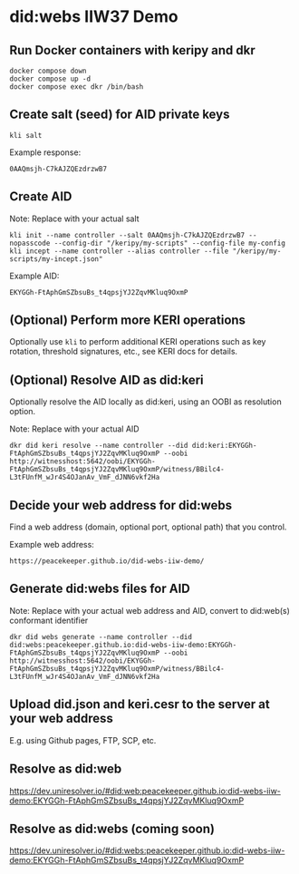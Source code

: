 # did:webs IIW37 Demo

## Run Docker containers with keripy and dkr

```
docker compose down
docker compose up -d
docker compose exec dkr /bin/bash
```

## Create salt (seed) for AID private keys

```
kli salt
```

Example response:

```
0AAQmsjh-C7kAJZQEzdrzwB7
```

## Create AID

Note: Replace with your actual salt

```
kli init --name controller --salt 0AAQmsjh-C7kAJZQEzdrzwB7 --nopasscode --config-dir "/keripy/my-scripts" --config-file my-config
kli incept --name controller --alias controller --file "/keripy/my-scripts/my-incept.json"
```

Example AID:

```
EKYGGh-FtAphGmSZbsuBs_t4qpsjYJ2ZqvMKluq9OxmP
```

## (Optional) Perform more KERI operations

Optionally use `kli` to perform additional KERI operations such as key rotation, threshold signatures, etc., see KERI docs for details.

## (Optional) Resolve AID as did:keri

Optionally resolve the AID locally as did:keri, using an OOBI as resolution option.

Note: Replace with your actual AID

```
dkr did keri resolve --name controller --did did:keri:EKYGGh-FtAphGmSZbsuBs_t4qpsjYJ2ZqvMKluq9OxmP --oobi http://witnesshost:5642/oobi/EKYGGh-FtAphGmSZbsuBs_t4qpsjYJ2ZqvMKluq9OxmP/witness/BBilc4-L3tFUnfM_wJr4S4OJanAv_VmF_dJNN6vkf2Ha
```

## Decide your web address for did:webs

Find a web address (domain, optional port, optional path) that you control.

Example web address:

```
https://peacekeeper.github.io/did-webs-iiw-demo/
```

## Generate did:webs files for AID

Note: Replace with your actual web address and AID, convert to did:web(s) conformant identifier

```
dkr did webs generate --name controller --did did:webs:peacekeeper.github.io:did-webs-iiw-demo:EKYGGh-FtAphGmSZbsuBs_t4qpsjYJ2ZqvMKluq9OxmP --oobi http://witnesshost:5642/oobi/EKYGGh-FtAphGmSZbsuBs_t4qpsjYJ2ZqvMKluq9OxmP/witness/BBilc4-L3tFUnfM_wJr4S4OJanAv_VmF_dJNN6vkf2Ha
```

## Upload did.json and keri.cesr to the server at your web address

E.g. using Github pages, FTP, SCP, etc.

## Resolve as did:web

https://dev.uniresolver.io/#did:web:peacekeeper.github.io:did-webs-iiw-demo:EKYGGh-FtAphGmSZbsuBs_t4qpsjYJ2ZqvMKluq9OxmP

## Resolve as did:webs (coming soon)

https://dev.uniresolver.io/#did:webs:peacekeeper.github.io:did-webs-iiw-demo:EKYGGh-FtAphGmSZbsuBs_t4qpsjYJ2ZqvMKluq9OxmP
